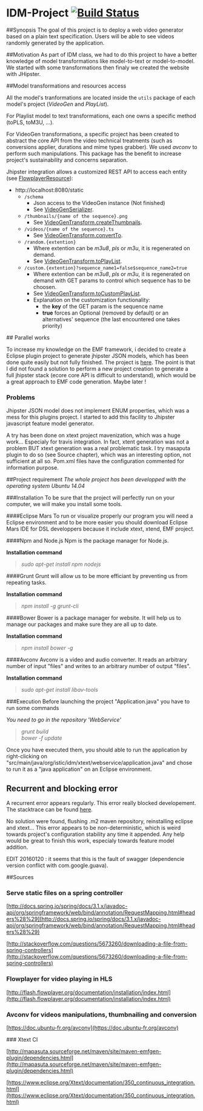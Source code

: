 # IDM-Project [![Build Status](https://travis-ci.org/StephaneMangin/IDM-Project.svg)](https://travis-ci.org/StephaneMangin/IDM-Project)

##Synopsis
The goal of this project is to deploy a web video generator based on a plain text specification. Users will be able to see videos randomly generated by the application.

##Motivation
As part of IDM class, we had to do this project to have a better knowledge of model transformations like model-to-text or model-to-model.
We started with some transformations then finaly we created the website with JHipster.

##Model transformations and resources access

All the model's tranformations are located inside the ``utils`` package of each model's project (*VideoGen* and *PlayList*).

For Playlist model to text transformations, each one owns a specific method (toPLS, toM3U, ...).

For VideoGen transformations, a specific project has been created to abstract the core API from the video technical treatments (such as conversions applier, durations and mime types grabber). We used *avconv* to perform such manipulations. This package has the benefit to increase project's sustainability and concerns separation.

Jhipster integration allows a customized REST API to access each entity (see [FlowplayerResource](WebService/src/main/java/org/istic/idm/xtext/webservice/web/rest/FlowplayerResource.java)): 
 - http://localhost:8080/static
    - ``/schema``
      - Json access to the VideoGen instance (Not finished)
      - See [VideoGenSerializer](org.istic.idm.xtext.videogen/src/org/istic/idm/xtext/videogen/utils/VideoGenSerializer.xtend).
    - ``/thumbnails/{name of the sequence}.png``
      - See [VideoGenTransform.createThumbnails](org.istic.idm.xtext.videogen/src/org/istic/idm/xtext/videogen/utils/VideoGenTransform.xtend).
    - ``/videos/{name of the sequence}.ts``
      - See [VideoGenTransform.convertTo](org.istic.idm.xtext.videogen/src/org/istic/idm/xtext/videogen/utils/VideoGenTransform.xtend).
    - ``/random.{extention}``
      - Where extention can be *m3u8*, *pls* or *m3u*, it is regenerated on demand.
      - See [VideoGenTransform.toPlayList](org.istic.idm.xtext.videogen/src/org/istic/idm/xtext/videogen/utils/VideoGenTransform.xtend).
    - ``/custom.{extention}?sequence_name1=false$sequence_name2=true``
      - Where extention can be *m3u8*, *pls* or *m3u*, it is regenerated on demand with GET params to control which sequence has to be choosen.
      - See [VideoGenTransform.toCustomPlayList](org.istic.idm.xtext.videogen/src/org/istic/idm/xtext/videogen/utils/VideoGenTransform.xtend).
      - Explanation on the customization functionality:
         - the __key__ of the GET param is the sequence name
         - __true__ forces an Optional (removed by default) or an alternatives' sequence (the last encountered one takes priority)

## Parallel works

To increase my knowledge on the EMF framework, i decided to create a Eclipse plugin project to generate jhipster JSON models, which has been done quite easily but not fully finished. The project is [here](https://github.com/StephaneMangin/EMFGeneratorPlugins). The point is that I did not found a solution to perform a new project creation to generate a full jhipster stack (ecore core API is difficult to understand), which would be a great approach to EMF code generation. Maybe later !

### Problems

Jhipster JSON model does not implement ENUM properties, which was a mess for this plugins project. I started to add this facility to Jhipster javascript feature model generator.

A try has been done on xtext project mavenization, which was a huge work... Especialy for travis integration. In fact, xtent generation was not a problem BUT xtext generation was a real problematic task. I try masaputa plugin to do so (see Source chapter), which was an interesting option, not sufficient at all so. Pom.xml files have the configuration commented for information purpose.

##Project requirement
*The whole project has been developped with the operating system Ubuntu 14.04*

###Installation
To be sure that the project will perfectly run on your computer, we will make you install some tools.

####Eclipse Mars
To run or visualize properly our program you will need a Eclipse environment and to be more easier you should download Eclipse Mars IDE for DSL developpers because it include xtext, xtend, EMF project.

####Npm and Node.js
Npm is the package manager for Node.js.

**Installation command**

>*sudo apt-get install npm nodejs*

####Grunt
Grunt will allow us to be more efficiant by preventing us from repeating tasks.

**Installation command**

>*npm install -g grunt-cli*

####Bower
Bower is a package manager for website. It will help us to manage our packages and make sure they are all up to date.

**Installation command**

>*npm install bower -g*

####Avconv
Avconv is a video and audio converter. It reads an arbitrary number of input "files" and writes to an arbitrary number of output "files".

**Installation command**

>*sudo apt-get install libav-tools*

###Execution
Before launching the project "Application.java" you have to run some commands

*You need to go in the repository 'WebService'*

>*grunt build*  
*bower -f update*

Once you have executed them, you should able to run the application by right-clicking on "src/main/java/org/istic/idm/xtext/webservice/application.java" and chose to run it as a "java application" on an Eclipse environment.

## Recurrent and blocking error

A recurrent error appears regularly. This error really blocked developement. The stacktrace can be found [here](stacktrace.txt).

No solution were found, flushing .m2 maven repository, reinstalling eclipse and xtext... This error appears to be non-deterministic, which is weird towards project's configuration stability any time it appended. Any help would be great to finish this work, especialy towards feature model addition.

EDIT 20160120 : it seems that this is the fault of swagger (dependencie version conflict with com.google.guava).

##Sources

### Serve static files on a spring controller
[http://docs.spring.io/spring/docs/3.1.x/javadoc-api/org/springframework/web/bind/annotation/RequestMapping.html#headers%28%29](http://docs.spring.io/spring/docs/3.1.x/javadoc-api/org/springframework/web/bind/annotation/RequestMapping.html#headers%28%29)

[http://stackoverflow.com/questions/5673260/downloading-a-file-from-spring-controllers](http://stackoverflow.com/questions/5673260/downloading-a-file-from-spring-controllers)

### Flowplayer for video playing in HLS

[http://flash.flowplayer.org/documentation/installation/index.html](http://flash.flowplayer.org/documentation/installation/index.html)

### Avconv for videos manipulations, thumbnailing and conversion

[https://doc.ubuntu-fr.org/avconv](https://doc.ubuntu-fr.org/avconv)

### Xtext CI

[http://mapasuta.sourceforge.net/maven/site/maven-emfgen-plugin/dependencies.html](http://mapasuta.sourceforge.net/maven/site/maven-emfgen-plugin/dependencies.html)

[https://www.eclipse.org/Xtext/documentation/350_continuous_integration.html](https://www.eclipse.org/Xtext/documentation/350_continuous_integration.html)
